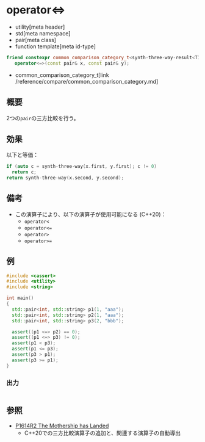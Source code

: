 # operator<=>
* utility[meta header]
* std[meta namespace]
* pair[meta class]
* function template[meta id-type]

```cpp
friend constexpr common_comparison_category_t<synth-three-way-result<T1>, synth-three-way-result<T2>>
   operator<=>(const pair& x, const pair& y);
```
* common_comparison_category_t[link /reference/compare/common_comparison_category.md]

## 概要
2つの`pair`の三方比較を行う。


## 効果
以下と等価：

```cpp
if (auto c = synth-three-way(x.first, y.first); c != 0)
  return c;
return synth-three-way(x.second, y.second);
```


## 備考
- この演算子により、以下の演算子が使用可能になる (C++20)：
    - `operator<`
    - `operator<=`
    - `operator>`
    - `operator>=`


## 例
```cpp example
#include <cassert>
#include <utility>
#include <string>

int main()
{
  std::pair<int, std::string> p1(1, "aaa");
  std::pair<int, std::string> p2(1, "aaa");
  std::pair<int, std::string> p3(2, "bbb");

  assert((p1 <=> p2) == 0);
  assert((p1 <=> p3) != 0);
  assert(p1 < p3);
  assert(p1 <= p3);
  assert(p3 > p1);
  assert(p3 >= p1);
}
```

### 出力
```
```

## 参照
- [P1614R2 The Mothership has Landed](https://www.open-std.org/jtc1/sc22/wg21/docs/papers/2019/p1614r2.html)
    - C++20での三方比較演算子の追加と、関連する演算子の自動導出

